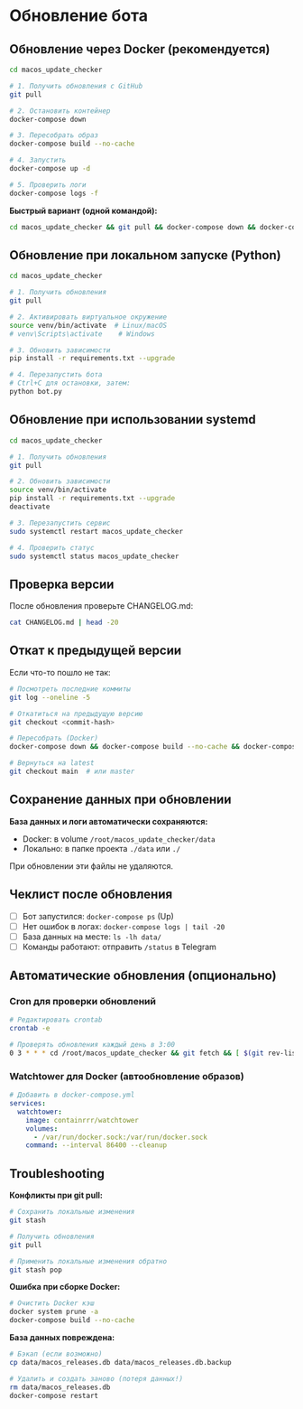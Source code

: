 # Обновление бота

## Обновление через Docker (рекомендуется)

```bash
cd macos_update_checker

# 1. Получить обновления с GitHub
git pull

# 2. Остановить контейнер
docker-compose down

# 3. Пересобрать образ
docker-compose build --no-cache

# 4. Запустить
docker-compose up -d

# 5. Проверить логи
docker-compose logs -f
```

**Быстрый вариант (одной командой):**
```bash
cd macos_update_checker && git pull && docker-compose down && docker-compose build --no-cache && docker-compose up -d
```

## Обновление при локальном запуске (Python)

```bash
cd macos_update_checker

# 1. Получить обновления
git pull

# 2. Активировать виртуальное окружение
source venv/bin/activate  # Linux/macOS
# venv\Scripts\activate    # Windows

# 3. Обновить зависимости
pip install -r requirements.txt --upgrade

# 4. Перезапустить бота
# Ctrl+C для остановки, затем:
python bot.py
```

## Обновление при использовании systemd

```bash
cd macos_update_checker

# 1. Получить обновления
git pull

# 2. Обновить зависимости
source venv/bin/activate
pip install -r requirements.txt --upgrade
deactivate

# 3. Перезапустить сервис
sudo systemctl restart macos_update_checker

# 4. Проверить статус
sudo systemctl status macos_update_checker
```

## Проверка версии

После обновления проверьте CHANGELOG.md:
```bash
cat CHANGELOG.md | head -20
```

## Откат к предыдущей версии

Если что-то пошло не так:

```bash
# Посмотреть последние коммиты
git log --oneline -5

# Откатиться на предыдущую версию
git checkout <commit-hash>

# Пересобрать (Docker)
docker-compose down && docker-compose build --no-cache && docker-compose up -d

# Вернуться на latest
git checkout main  # или master
```

## Сохранение данных при обновлении

**База данных и логи автоматически сохраняются:**
- Docker: в volume `/root/macos_update_checker/data`
- Локально: в папке проекта `./data` или `./`

При обновлении эти файлы не удаляются.

## Чеклист после обновления

- [ ] Бот запустился: `docker-compose ps` (Up)
- [ ] Нет ошибок в логах: `docker-compose logs | tail -20`
- [ ] База данных на месте: `ls -lh data/`
- [ ] Команды работают: отправить `/status` в Telegram

## Автоматические обновления (опционально)

### Cron для проверки обновлений

```bash
# Редактировать crontab
crontab -e

# Проверять обновления каждый день в 3:00
0 3 * * * cd /root/macos_update_checker && git fetch && [ $(git rev-list HEAD...origin/main --count) -gt 0 ] && git pull && docker-compose down && docker-compose build --no-cache && docker-compose up -d
```

### Watchtower для Docker (автообновление образов)

```yaml
# Добавить в docker-compose.yml
services:
  watchtower:
    image: containrrr/watchtower
    volumes:
      - /var/run/docker.sock:/var/run/docker.sock
    command: --interval 86400 --cleanup
```

## Troubleshooting

**Конфликты при git pull:**
```bash
# Сохранить локальные изменения
git stash

# Получить обновления
git pull

# Применить локальные изменения обратно
git stash pop
```

**Ошибка при сборке Docker:**
```bash
# Очистить Docker кэш
docker system prune -a
docker-compose build --no-cache
```

**База данных повреждена:**
```bash
# Бэкап (если возможно)
cp data/macos_releases.db data/macos_releases.db.backup

# Удалить и создать заново (потеря данных!)
rm data/macos_releases.db
docker-compose restart
```
